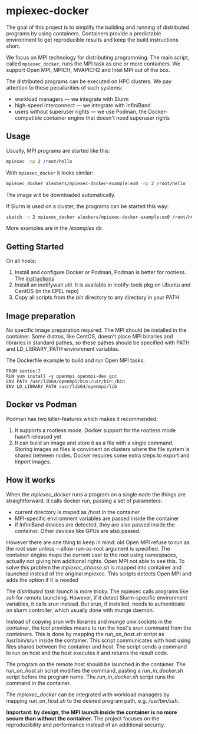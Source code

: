 # mpiexec-docker

The goal of this project is to simplify the building and running of distributed programs by using containers. Containers provide a predictable environment to get reproducible results and keep the build instructions short.

We focus on MPI technology for distributing programming. The main script, called `mpiexec_docker`, runs the MPI task as one or more containers. We support Open MPI, MPICH, MVAPICH2 and Intel MPI out of the box.

The distributed programs can be executed on HPC clusters. We pay attention to these peculiarities of such systems:

- workload managers — we integrate with Slurm
- high-speed interconnect — we integrate with InfiniBand
- users without superuser rights — we use Podman, the Docker-compatible container engine that doesn't need superuser rights

## Usage
Usually, MPI programs are started like this: 
```bash
mpiexec -np 2 /root/hello
```

With `mpiexec_docker` it looks similar:
```bash
mpiexec_docker alexbers/mpiexec-docker-example:ex0 -np 2 /root/hello
```

The image will be downloaded automatically.

If Slurm is used on a cluster, the programs can be started this way:
```bash
sbatch -n 2 mpiexec_docker alexbers/mpiexec-docker-example:ex0 /root/hello
```

More examples are in the */examples* dir.

## Getting Started
On all hosts:
1. Install and configure Docker or Podman, Podman is better for rootless. The [instructions](https://github.com/containers/libpod/blob/master/install.md)
2. Install an inotifywait util. It is available in inotify-tools pkg on Ubuntu and CentOS (in the EPEL repo)
3. Copy all scripts from the _bin_ directory to any directory in your PATH

## Image preparation

No specific image preparation required. The MPI should be installed in the container. Some distros, like CentOS, doesn't place MPI binaries and libraries in standard pathes, so these pathes should be specified with PATH and LD_LIBRARY_PATH environment variables.

The Dockerfile example to build and run Open MPI tasks:

```
FROM centos:7
RUN yum install -y openmpi openmpi-dev gcc
ENV PATH /usr/lib64/openmpi/bin:/usr/bin:/bin
ENV LD_LIBRARY_PATH /usr/lib64/openmpi/lib
```

## Docker vs Podman

Podman has two killer-features which makes it recommended:
1. It supports a rootless mode. Docker support for the rootless mode hasn't released yet
2. It can build an image and store it as a file with a single command. Storing images as files is convinient on clusters where the file system is shared between nodes. Docker requires some extra steps to export and import images.

## How it works

When the _mpiexec_docker_ runs a program on a single node the things are straightforward. It calls docker run, passing a set of parameters:

- current directory is maped as /host in the container
- MPI-specific environment variables are passed inside the container
- if InfiniBand devices are detected, they are also passed inside the container. Other devices like GPUs are also passed.

However there are one thing to keep in mind: old Open MPI refuse to run as the root user unless --allow-run-as-root argument is specified. The container engine maps the current user to the root using namespaces, actually not giving him additional rights. Open MPI not able to see this. To solve this problem the _mpiexec_choose.sh_ is mapped into container and launched instead of the original mpiexec. This scripts detects Open MPI and adds the option if it is needed

The *distributed task launch* is more tricky. The mpiexec calls programs like *ssh* for remote launching. However, if it detect Slurm-specific environment variables, it calls *srun* instead. But srun, if installed, needs to authenticate on slurm controller, which usually done with munge daemon.

Instead of copying srun with libraries and munge unix sockets in the container, the tool provides means to run the host's srun command from the containers. This is done by mapping the *run_on_host.sh* script as /usr/bin/srun inside the container. This script communicates with host using files shared between the container and host. The script sends a command to run on host and the host executes it and returns the result code.

The program on the remote host should be launched in the container. The *run_on_host.sh* script modifies the command, pasting a *run_in_docker.sh* script before the program name. The *run_in_docker.sh* script runs the command in the container.

The *mpiexec_docker* can be integrated with workload managers by mapping *run_on_host.sh* to the desired program path, e.g. */usr/bin/ssh*.

**Important: by design, the MPI launch inside the container is no more secure than without the container.** The project focuses on the reproducibility and performance instead of an additional security.
